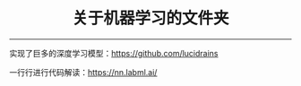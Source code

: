# <div style="text-align: center;">关于机器学习的文件夹</div>
***

实现了巨多的深度学习模型：https://github.com/lucidrains

一行行进行代码解读：https://nn.labml.ai/